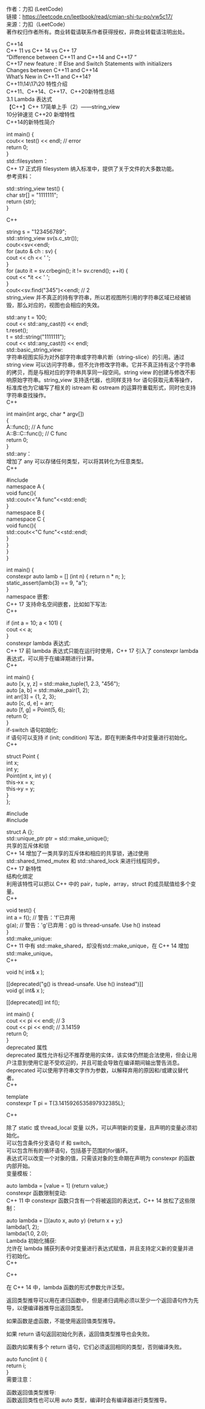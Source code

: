 作者：力扣 (LeetCode)  
链接：https://leetcode.cn/leetbook/read/cmian-shi-tu-po/vw5c17/  
来源：力扣（LeetCode）  
著作权归作者所有。商业转载请联系作者获得授权，非商业转载请注明出处。
 
C++14  
C++ 11 vs C++ 14 vs C++ 17  
“Difference between C++11 and C++14 and C++17 ”  
C++17 new feature : If Else and Switch Statements with initializers  
Changes between C++11 and C++14  
What’s New in C++11 and C++14?  
C++11\14\17\20 特性介绍  
C++11、C++14、C++17、C++20新特性总结  
3.1 Lambda 表达式  
【C++】C++ 17简单上手（2）——string_view  
10分钟速览 C++20 新增特性  
C++14的新特性简介
 
int main() {  
cout<< test() << endl; // error  
return 0;  
}  
std::filesystem：  
C++ 17 正式将 filesystem 纳入标准中，提供了关于文件的大多数功能。  
参考资料：
 
std::string_view test() {  
char str[] = "1111111";  
return {str};  
}
 
C++
 
string s = "123456789";  
std::string_view sv(s.c_str());  
cout<<sv<<endl;  
for (auto & ch : sv) {  
cout << ch << ' ';  
}  
for (auto it = sv.crbegin(); it != sv.crend(); ++it) {  
cout << *it << ' ';  
}  
cout<<sv.find("345")<<endl; // 2  
string_view 并不真正的持有字符串，所以若视图所引用的字符串区域已经被销毁，那么对应的，视图也会相应的失效。
 
std::any t = 100;  
cout << std::any_cast<int>(t) << endl;  
t.reset();  
t = std::string("1111111");  
cout << std::any_cast<string>(t) << endl;  
std::basic_string_view:  
字符串视图实际为对外部字符串或字符串片断（string-slice）的引用。通过 string view 可以访问字符串，但不允许修改字符串。它并不真正持有这个字符串的拷贝，而是与相对应的字符串共享同一段空间。string view 的创建与修改不影响原始字符串。string_view 支持迭代器，也同样支持 for 语句获取元素等操作，标准库也为它编写了相关的 istream 和 ostream 的运算符重载形式，同时也支持字符串查找操作。  
C++
 
int main(int argc, char * argv[])  
{  
A::func(); // A func  
A::B::C::func(); // C func  
return 0;  
}  
std::any：  
增加了 any 可以存储任何类型，可以将其转化为任意类型。  
C++
 
#include <iostream>  
namespace A {  
void func(){  
std::cout<<"A func"<<std::endl;  
}  
namespace B {  
namespace C {  
void func(){  
std::cout<<"C func"<<std::endl;  
}  
}  
}  
}
 
int main() {  
constexpr auto lamb = [] (int n) { return n * n; };  
static_assert(lamb(3) == 9, "a");  
}  
namespace 嵌套:  
C++ 17 支持命名空间嵌套，比如如下写法:  
C++
 
if (int a = 10; a < 101) {  
cout << a;  
}  
constexpr lambda 表达式:  
C++ 17 前 lambda 表达式只能在运行时使用，C++ 17 引入了 constexpr lambda 表达式，可以用于在编译期进行计算。  
C++
 
int main() {  
auto [x, y, z] = std::make_tuple(1, 2.3, "456");  
auto [a, b] = std::make_pair(1, 2);  
int arr[3] = {1, 2, 3};  
auto [c, d, e] = arr;  
auto [f, g] = Point(5, 6);  
return 0;  
}  
if-switch 语句初始化:  
if 语句可以支持 if (init; condition) 写法，即在判断条件中对变量进行初始化。  
C++
 
struct Point {  
int x;  
int y;  
Point(int x, int y) {  
this->x = x;  
this->y = y;  
}  
};
 
#include <iostream>  
#include <tuple>
 
struct A {};  
std::unique_ptr<A> ptr = std::make_unique<A>();  
共享的互斥体和锁  
C++ 14 增加了一类共享的互斥体和相应的共享锁，通过使用 std::shared_timed_mutex 和 std::shared_lock 来进行线程同步。  
C++ 17 新特性  
结构化绑定  
利用该特性可以把以 C++ 中的 pair，tuple，array，struct 的成员赋值给多个变量。  
C++
 
void test() {  
int a = f(); // 警告：'f'已弃用  
g(a); // 警告：'g'已弃用：g() is thread-unsafe. Use h() instead  
}  
std::make_unique:  
C++ 11 中有 std::make_shared，却没有std::make_unique，在 C++ 14 增加 std::make_unique。  
C++
 
void h( int& x );
 
[[deprecated("g() is thread-unsafe. Use h() instead")]]  
void g( int& x );
 
[[deprecated]] int f();
 
int main() {  
cout << pi<int> << endl; // 3  
cout << pi<double> << endl; // 3.14159  
return 0;  
}  
deprecated 属性  
deprecated 属性允许标记不推荐使用的实体，该实体仍然能合法使用，但会让用户注意到使用它是不受欢迎的，并且可能会导致在编译期间输出警告消息。deprecated 可以使用字符串文字作为参数，以解释弃用的原因和/或建议替代者。  
C++
 
template<class T>  
constexpr T pi = T(3.1415926535897932385L);
 
C++
 
除了 static 或 thread_local 变量 以外，可以声明新的变量，且声明的变量必须初始化。  
可以包含条件分支语句 if 和 switch。  
可以包含所有的循环语句，包括基于范围的for循环。  
表达式可以改变一个对象的值，只需该对象的生命期在声明为 constexpr 的函数内部开始。  
变量模板：
 
auto lambda = [value = 1] {return value;}  
constexpr 函数限制变动:  
C++ 11 中 constexpr 函数只含有一个将被返回的表达式，C++ 14 放松了这些限制：
 
auto lambda = [](auto x, auto y) {return x + y;}  
lambda(1, 2);  
lambda(1.0, 2.0);  
Lambda 初始化捕获:  
允许在 lambda 捕获列表中对变量进行表达式赋值，并且支持定义新的变量并进行初始化。  
C++
 
C++
 
在 C++ 14 中，lambda 函数的形式参数允许泛型。
 
返回类型推导可以用在递归函数中，但是递归调用必须以至少一个返回语句作为先导，以便编译器推导出返回类型。
 
如果函数是虚函数，不能使用返回值类型推导。
 
如果 return 语句返回初始化列表，返回值类型推导也会失败。
 
函数内如果有多个 return 语句，它们必须返回相同的类型，否则编译失败。
 
auto func(int i) {  
return i;  
}  
需要注意：
 
函数返回值类型推导:  
函数返回类性也可以用 auto 类型，编译时会有编译器进行类型推导。